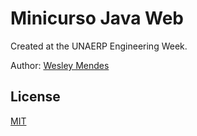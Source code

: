 # Minicurso Java Web

Created at the UNAERP Engineering Week.

Author: [Wesley Mendes](https://github.com/WesGtoX)

## License ##

[MIT](LICENSE)